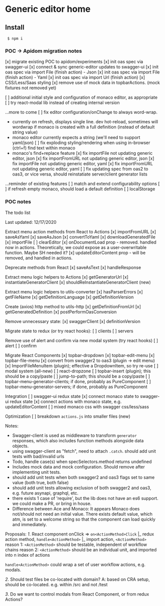 # Generic editor home

## Install

```shell script
 $ npm i
```

### POC -> Apidom migration notes
[x] migrate existing POC to apidom/experiments
[x] init oas spec via swagger-ui
[x] connect & sync generic-editor updates to swagger-ui
[x] init oas spec via import File (finish action) - Json
[x] init oas spec via import File (finish action) - Yaml
[x] init oas spec via import Url (finish action)
[x] CSS/Less/Saas styling
[x] remove use of mock data in topbarActions. (mock fixtures not removed yet)

[ ] additional initial style and configuration of monaco editor, as appropriate
[ ] try react-modal lib instead of creating internal version

...more to come
[ ] fix editor configuration/onChange to always word-wrap.
  - currently on refresh, displays single line. dev hot-reload, sometimes will wordwrap if monaco is created with a full definition (instead of default string value)
  - monaco editor currently expects a string (we'll need to support yaml/json)
[ ] fix exploding styling/rendering when using in-browser (ctrl+f) find text within monaco
  - monaco's find+replace feature
[x] fix importFile not updating generic editor, json
[x] fix importFromURL not updating generic editor, json
[x] fix importFile not updating generic editor, yaml
[x] fix importFromURL not updating generic editor, yaml
[ ] fix updating spec from oas2 to oas3, or vice versa, should reinstatiate server/client generator lists

...reminder of existing features
[ ] match and extend configurability options
[ ] if refresh empty monaco, should load a default definition
[ ] localStorage

### POC notes

The todo list

Last updated: 12/17/2020

Extract menu action methods from React to Actions
[x] importFromURL
[x] saveAsYaml
[x] saveAsJson
[x] convertToYaml
[x] downloadGeneratedFile
[x] importFile
[ ] clearEditor
[x] onDocumentLoad prop - removed. handled now in actions. Theoretically, we could expose as a user-overwritable function. Maybe SH needed it?
[x] updateEditorContent prop - will be removed, and handled in actions.

Deprecate methods from React
[x] saveAsText
[x] handleResponse

Extract menu logic helpers to Actions
[x] getGeneratorUrl
[x] instantiateGeneratorClient
[x] shouldReInstantiateGeneratorClient (new)

Extract menu logic helpers to utils-converter
[x] hasParserErrors
[x] getFileName
[x] getDefinitionLanguage
[x] getDefinitionVersion

Create (axios) http method to utils-http
[x] getDefinitionFromUrl
[x] getGeneratedDefinition
[x] postPerformOasConversion

Remove unnecessary state:
[x] swaggerClient
[x] definitionVersion

Migrate state to redux (or try react hooks):
[ ] clients
[ ] servers

Remove use of alert and confirm via new modal system (try react hooks)
[ ] alert
[ ] confirm

Migrate React Components
[x] topbar-dropdown
[x] topbar-edit-menu
[x] topbar-file-menu
[x] convert from swagger2 to oas3 (plugin -> edit menu)
[x] ImportFileMenuItem (plugin); effective a DropdownItem, so try re-use
[ ] modal system (all-new)
[ ] react-dropzone
[ ] topbar-insert (plugin); this should be a copy/paste
[ ] jump-to-path; this should be a copy/paste
[ ] topbar-menu-generator-clients; if done, probably as PureComponent
[ ] topbar-menu-generator-servers; if done, probably as PureComponent

Integration
[ ] swagger-ui redux state
[x] connect monaco state to swagger-ui redux state
[x] connect actions with monaco state, e.g. updateEditorContent
[ ] mixed monaco css with swagger css/less/sass

Optimization
[ ] breakdown `actions.js` into smaller files (new)


Notes:
* Swagger-client is used as middleware to transform `generator` responses,
which also includes function methods alongside data objects.
* using swagger-client as "fetch", need to attach `.catch`. should add unit tests with bad/invalid urls
* Todo, handle case(s) when specSelectors.method returns undefined
* Includes mock data and mock configuration. Should remove after implementing unit tests.
* should add unit tests when both swagger2 and oas3 flags set to same value (both true, both false)
* should add unit tests allowing exclusion of both swagger2 and oas3, e.g. future asynapi, graphql, etc.
* there exists 1 case of 'require', but the lib does not have an es6 support. we could make a PR, or bring in house.
* Difference between Ace and Monaco: It appears Monaco does not/should not need an initial value. There exists default value, which atm, is set to a welcome string so that the component can load quickly and immediately.

Proposals:
*1*. React component onClick => `on<ActionMethod>Click`
|_ redux action method, `handle<ActionMethod>`
  |_ import action, `<ActionMethod>`
reason 1: `<ActionMethod>` should be testable, independent of workflow chains
reason 2: `<ActionMethod>` should be an individual unit, and imported into n index of actions

`handle<ActionMethod>` could wrap a set of user workflow actions, e.g. modals.

*2*. Should test files be co-located with domain?
A: based on CRA setup, should be co-located. e.g. within /src and not /test

*3*. Do we want to control modals from React Component, or from redux Actions?
